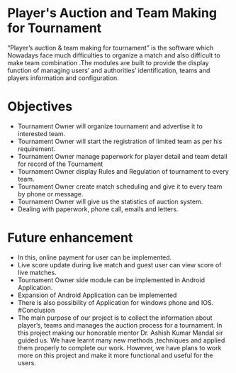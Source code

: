 # Player's Auction and Team Making for Tournament
“Player’s auction &amp; team making for tournament” is the software which Nowadays face much difficulties to organize a match and also difficult to make team combination .The modules are built to provide the display function of managing users’ and authorities’ identification, teams and players information and configuration. 
# Objectives
* Tournament Owner will organize tournament and advertise it to interested team.
* Tournament Owner will start the registration of limited team as per his requirement.
* Tournament Owner manage paperwork for player detail and team detail for record of the Tournament
* Tournament Owner display Rules and Regulation of tournament to every team.
* Tournament Owner create match scheduling and give it to every team by phone or    message.
* Tournament Owner will give us the statistics of auction system.
* Dealing with paperwork, phone call, emails and letters.
# Future enhancement
* In this, online payment for user can be implemented.
* Live score update during live match and guest user can view score of live matches.
* Tournament Owner side module can be implemented in Android Application.
* Expansion of Android Application can be implemented
* There is also possibility of Application for windows phone and IOS.
#Conclusion
* The main purpose of our project is to collect the information about player’s, teams and manages the auction process for a tournament. In this project making our honorable mentor Dr. Ashish Kumar Mandal sir guided us. We have learnt many new methods ,techniques and applied them properly to complete our work. However, we have plans to work more on this project and make it  more functional and useful for the users.


